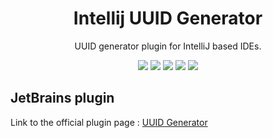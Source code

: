 <h1 align="center">Intellij UUID Generator</h1>
<p align="center">UUID generator plugin for IntelliJ based IDEs.</p>

<p align="center">
    <a href="https://travis-ci.org/leomillon/uuid-generator-plugin"><img src="https://travis-ci.org/leomillon/uuid-generator-plugin.svg?branch=master"></a>
    <a href="https://github.com/leomillon/uuid-generator-plugin/releases"><img src="https://img.shields.io/github/release/leomillon/uuid-generator-plugin/all.svg"></a>
    <a href="https://github.com/leomillon/uuid-generator-plugin/blob/master/LICENSE.md"><img src="https://img.shields.io/github/license/leomillon/uuid-generator-plugin.svg"></a>
    <a href="https://plugins.jetbrains.com/plugin/8320-uuid-generator"><img src="https://img.shields.io/jetbrains/plugin/v/8320-uuid-generator.svg"></a>
    <a href="https://plugins.jetbrains.com/plugin/8320-uuid-generator"><img src="https://img.shields.io/jetbrains/plugin/d/8320-uuid-generator.svg"></a>
</p>

## JetBrains plugin

Link to the official plugin page : [UUID Generator](https://plugins.jetbrains.com/plugin/8320-uuid-generator)
